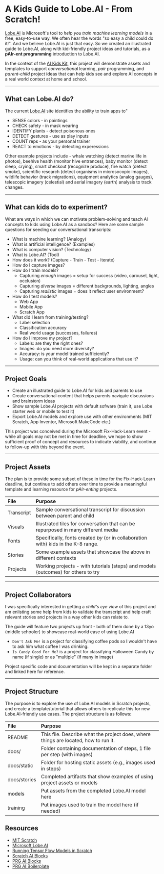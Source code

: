 # A Kids Guide to Lobe.AI - From Scratch!

[Lobe.AI](https://www.lobe.ai/) is Microsoft's tool to _help you train machine learning models_ in a free, easy-to-use way. We often hear the words "so easy a child could do it!". And we believe Lobe.AI is just that easy. So we created an illustrated guide to Lobe.AI, along with kid-friendly project ideas and tutorials, as a **pAIr-ent programming** introduction to Lobe.AI.

In the context of the [AI Kids Kit](https://aka.ms/ai-kids-kit), this project will demonstrate assets and templates to support _conversational_ learning, _pair_ programming, and _parent-child_ project ideas that can help kids see and explore AI concepts in a real world context at home and school.


---

## What can Lobe.AI do?

The current [Lobe.AI](https://www.lobe.ai/) site identifies the ability to train apps to"
 * SENSE colors - in paintings
 * CHECK safety - in mask wearing
 * IDENTIFY plants - detect poisonous ones
 * DETECT gestures - use as play inputs
 * COUNT reps - as your personal trainer
 * REACT to emotions - by detecting experessions

Other example projects include - whale watching (detect marine life in photos), beehive health (monitor hive entrances), baby monitor (detect sleep, crying), smart checkout (recognize produce), fire watch (detect smoke), scientific research (detect organisms in microsocopic images), wildlife behavior (track migrations), equipment analytics (analog gauges), telescopic imagery (celestial) and aerial imagery (earth) analysis to track changes.

---

## What can kids do to experiment?

What are ways in which we can motivate problem-solving and teach AI concepts to kids using Lobe.AI as a sandbox? Here are some sample questions for seeding our conversational transcripts:

 * What is machine learning? (Analogy)
 * What is artificial intelligence? (Examples)
 * What is computer vision? (Technology)
 * What is Lobe.AI? (Tool)
 * How does it work? (Capture - Train - Test - Iterate)
 * How do I capture images?
 * How do I train models?
    - Capturing *enough* images = setup for success (video, carousel, light, occlusion)
    - Capturing *diverse* images = different backgrounds, lighting, angles
    - Capturing *realistic* images = does it reflect user environment?
 * How do I test models?
    - Web App
    - Mobile App
    - Scratch App
 * What did I learn from training/testing?
    - Label selection
    - Classification accuracy
    - Real world usage (successes, failures)
 * How do I improve my project?
    - Labels: are they the right ones?
    - Images: do you need more diversity?
    - Accuracy: is your model trained sufficiently?
    - Usage: can you think of real-world applications that use it?

---

## Project Goals

 * Create an illustrated guide to Lobe.AI for kids and parents to use
 * Create conversational content that helps parents navigate discussions and brainstorm ideas
 * Show sample Lobe.AI projects with default sofware (train it, use Lobe starter web or mobile to test it)
 * Export Lobe.AI models and explore use with other environments (MIT Scratch, App Inventor, Microsoft MakeCode etc.)

This project was conceived during the Microsoft Fix-Hack-Learn event - while all goals may not be met in time for deadline, we hope to show sufficient proof of concept and resources to indicate viability, and continue to follow-up with this beyond the event.

---

## Project Assets

The plan is to provide some subset of these in time for the Fix-Hack-Learn deadline, but continue to add others over time to provide a meaningful template and learning resource for _pAIr-enting_ projects.

| File | Purpose  | 
|:---|:---|
| Transcript | Sample conversational transcript for discussion between parent and child |
| Visuals  | Illustrated tiles for conversation that can be repurposed in many different media |
| Fonts | Specifically, fonts created _by_ (or in collaboration with) kids in the K-8 range. |
| Stories | Some example assets that showcase the above in different contexts |
| Projects | Working projects - with tutorials (steps) and models (outcomes) for others to try |

---

## Project Collaborators

I was specifically interested in getting a _child's eye view_ of this project and am enlisting some help from kids to validate the transcript and help craft relevant stories and projects in a way other kids can relate to. 

The guide will feature two projects up front - both of them done by a 13yo (middle schooler) to showcase real-world ease of using Lobe.AI

 * `Don't Ask Me!` is a project for classifying coffee pods so I wouldn't have to ask him what coffee I was drinking.
 * `Is Candy Good For Me?` is a project for classifying Halloween Candy by name (if single) or as "multiple" (if many in image)

Project specific code and documentation will be kept in a separate folder and linked here for reference.

---

## Project Structure

The purpose is to explore the use of Lobe.AI models in Scratch projects, and create a template/tutorial that allows others to replicate this for new Lobe.AI-friendly use cases. The project structure is as follows:

| File | Purpose  | 
|:---|:---|
| README | This file. Describe what the project does, where things are located, how to run it. |
| docs/ | Folder containing documentation of steps, 1 file per step (with images) |
| docs/static | Folder for hosting static assets (e.g., images used in steps) |
| docs/stories | Completed artifacts that show examples of using project assets or models |
| models | Put assets from the completed Lobe.AI model here |
| training | Put images used to train the model here (if needed)|

## Resources
 * [MIT Scratch](https://scratch.mit.edu/)
 * [Microsoft Lobe.AI](https://www.lobe.ai/)
 * [Running Tensor Flow Models in Scratch](https://dalelane.co.uk/blog/?p=4201#:~:)
 * [Scratch AI Blocks](https://www.media.mit.edu/posts/ai-blocks/)
 * [PRG AI Blocks](https://npnlab-vn.github.io/scratch3/main/)
 * [PRG AI Boilerplate](https://github.com/mitmedialab/prg-extension-boilerplate)
